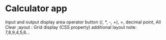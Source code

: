 # Calculator app

Input and output display area
operator button (/, *, -, +), =, decimal point, All Clear
;ayout : Grid display (CSS property)
additional layout note: 7,8,9,4,5,6...